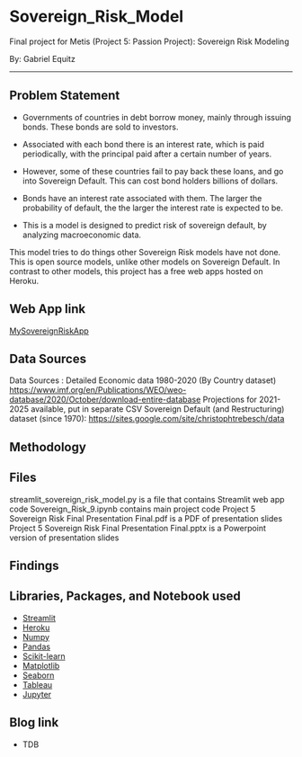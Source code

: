 # Sovereign_Risk_Model
Final project for Metis (Project 5: Passion Project): Sovereign Risk Modeling

By: Gabriel Equitz
____________________________________________________________________________

## Problem Statement
- Governments of countries in debt borrow money, mainly through issuing bonds. These bonds are sold to investors. 
- Associated with each bond there is an interest rate, which is paid periodically, with the principal paid after a certain number of years.
- However, some of these countries fail to pay back these loans, and go into Sovereign Default. This can cost bond holders billions of dollars.

- Bonds have an interest rate associated with them. The larger the probability of default, the the larger the interest rate is expected to be. 

- This is a model is designed to predict risk of sovereign default, by analyzing macroeconomic data.

This model tries to do things other Sovereign Risk models have not done. This is open source models, unlike other models on Sovereign Default. In contrast to other models, this project has a free web apps hosted on Heroku.

## Web App link
[MySovereignRiskApp](https://mysovereignriskapp.herokuapp.com/)


## Data Sources
Data Sources : Detailed Economic data 1980-2020 (By Country dataset)  https://www.imf.org/en/Publications/WEO/weo-database/2020/October/download-entire-database
Projections for 2021-2025 available, put in separate CSV
Sovereign Default (and Restructuring) dataset (since 1970): https://sites.google.com/site/christophtrebesch/data


## Methodology


## Files
streamlit_sovereign_risk_model.py is a file that contains Streamlit web app code
Sovereign_Risk_9.ipynb contains main project code
Project 5 Sovereign Risk Final Presentation Final.pdf is a PDF of presentation slides
Project 5 Sovereign Risk Final Presentation Final.pptx is a Powerpoint version of presentation slides


## Findings



## Libraries, Packages, and Notebook used
- [Streamlit](https://streamlit.io/)
- [Heroku](https://www.heroku.com/)
- [Numpy](https://numpy.org/)
- [Pandas](https://pandas.pydata.org/)
- [Scikit-learn](https://scikit-learn.org/stable/)
- [Matplotlib](https://matplotlib.org/)
- [Seaborn](https://seaborn.pydata.org/)
- [Tableau](https://www.tableau.com/)
- [Jupyter](https://jupyter.org/)

## Blog link
- TDB
